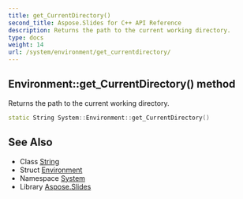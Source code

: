 ```yaml
---
title: get_CurrentDirectory()
second_title: Aspose.Slides for C++ API Reference
description: Returns the path to the current working directory.
type: docs
weight: 14
url: /system/environment/get_currentdirectory/
---
```

## Environment::get_CurrentDirectory() method


Returns the path to the current working directory.

```cpp
static String System::Environment::get_CurrentDirectory()
```

## See Also

* Class [String](../../string/)
* Struct [Environment](../)
* Namespace [System](../../)
* Library [Aspose.Slides](../../../)